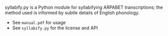 syllabify.py is a Python module for syllabifying ARPABET transcriptions; 
the method used is informed by subtle details of English phonology.

* See `manual.pdf` for usage
* See `syllabify.py` for the license and API
